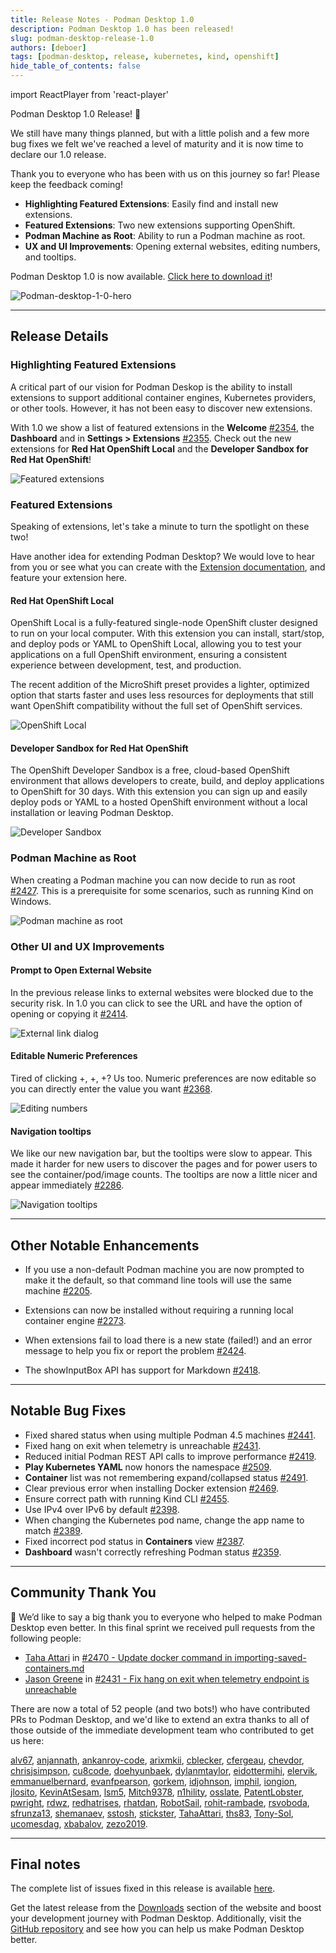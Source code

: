 ```yaml
---
title: Release Notes - Podman Desktop 1.0
description: Podman Desktop 1.0 has been released!
slug: podman-desktop-release-1.0
authors: [deboer]
tags: [podman-desktop, release, kubernetes, kind, openshift]
hide_table_of_contents: false
---
```


import ReactPlayer from 'react-player'

Podman Desktop 1.0 Release! 🎉

We still have many things planned, but with a little polish and a few more bug fixes we
felt we've reached a level of maturity and it is now time to declare our 1.0 release.

Thank you to everyone who has been with us on this journey so far! Please keep the
feedback coming!

<!--Main Features-->

- **Highlighting Featured Extensions**: Easily find and install new extensions.
- **Featured Extensions**: Two new extensions supporting OpenShift.
- **Podman Machine as Root**: Ability to run a Podman machine as root.
- **UX and UI Improvements**: Opening external websites, editing numbers, and tooltips.

Podman Desktop 1.0 is now available. [Click here to download it](/downloads)!

![Podman-desktop-1-0-hero](img/podman-desktop-release-1.0/podman-desktop-release-1.0.jpg)

<!--truncate-->

---

## Release Details

### Highlighting Featured Extensions

A critical part of our vision for Podman Deskop is the ability to install extensions to
support additional container engines, Kubernetes providers, or other tools. However, it
has not been easy to discover new extensions.

With 1.0 we show a list of featured extensions in the **Welcome**
[#2354](https://github.com/containers/podman-desktop/pull/2354), the **Dashboard** and in
**<icon icon="fa-solid fa-cog" size="lg" /> Settings > Extensions**
[#2355](https://github.com/containers/podman-desktop/pull/2355). Check out the new
extensions for **Red Hat OpenShift Local** and the **Developer Sandbox for Red Hat OpenShift**!

![Featured extensions](img/podman-desktop-release-1.0/featured-extensions.png)

### Featured Extensions

Speaking of extensions, let's take a minute to turn the spotlight on these two!

Have another idea for extending Podman Desktop? We would love to hear from you or see
what you can create with the [Extension documentation](../docs/extensions),
and feature your extension here.

#### Red Hat OpenShift Local

OpenShift Local is a fully-featured single-node OpenShift cluster designed to run on your local computer.
With this extension you can install, start/stop, and deploy pods or YAML to OpenShift Local,
allowing you to test your applications on a full OpenShift environment, ensuring a consistent
experience between development, test, and production.

The recent addition of the MicroShift preset provides a lighter, optimized option that
starts faster and uses less resources for deployments that still want OpenShift compatibility
without the full set of OpenShift services.

![OpenShift Local](img/podman-desktop-release-1.0/openshift-local.png)

#### Developer Sandbox for Red Hat OpenShift

The OpenShift Developer Sandbox is a free, cloud-based OpenShift environment that allows developers to
create, build, and deploy applications to OpenShift for 30 days. With this extension you can sign up
and easily deploy pods or YAML to a hosted OpenShift environment without a local installation or
leaving Podman Desktop.

![Developer Sandbox](img/podman-desktop-release-1.0/sandbox.png)

### Podman Machine as Root

When creating a Podman machine you can now decide to run as root [#2427](https://github.com/containers/podman-desktop/pull/2427). This is a prerequisite for some scenarios, such as running Kind on Windows.

![Podman machine as root](img/podman-desktop-release-1.0/podman-root.png)

### Other UI and UX Improvements

#### Prompt to Open External Website

In the previous release links to external websites were blocked due to the security risk.
In 1.0 you can click to see the URL and have the option of opening or copying it
[#2414](https://github.com/containers/podman-desktop/pull/2414).

![External link dialog](img/podman-desktop-release-1.0/external-link.png)

#### Editable Numeric Preferences

Tired of clicking +, +, +? Us too. Numeric preferences are now editable so
you can directly enter the value you want
[#2368](https://github.com/containers/podman-desktop/pull/2368).

![Editing numbers](img/podman-desktop-release-1.0/edit-number.png)

#### Navigation tooltips

We like our new navigation bar, but the tooltips were slow to appear. This made it harder for new
users to discover the pages and for power users to see the container/pod/image counts. The
tooltips are now a little nicer and appear immediately
[#2286](https://github.com/containers/podman-desktop/pull/2286).

![Navigation tooltips](img/podman-desktop-release-1.0/nav-tooltips.png)

---

## Other Notable Enhancements

- If you use a non-default Podman machine you are now prompted to make it the default, so
  that command line tools will use the same machine [#2205](https://github.com/containers/podman-desktop/pull/2205).

- Extensions can now be installed without requiring a running local container engine
  [#2273](https://github.com/containers/podman-desktop/pull/2273).

- When extensions fail to load there is a new state (failed!) and an error message
  to help you fix or report the problem [#2424](https://github.com/containers/podman-desktop/pull/2424).

- The showInputBox API has support for Markdown [#2418](https://github.com/containers/podman-desktop/pull/2418).

---

## Notable Bug Fixes

- Fixed shared status when using multiple Podman 4.5 machines [#2441](https://github.com/containers/podman-desktop/pull/2441).
- Fixed hang on exit when telemetry is unreachable [#2431](https://github.com/containers/podman-desktop/pull/2431).
- Reduced initial Podman REST API calls to improve performance [#2419](https://github.com/containers/podman-desktop/pull/2419).
- **Play Kubernetes YAML** now honors the namespace [#2509](https://github.com/containers/podman-desktop/pull/2509).
- **Container** list was not remembering expand/collapsed status [#2491](https://github.com/containers/podman-desktop/pull/2491).
- Clear previous error when installing Docker extension [#2469](https://github.com/containers/podman-desktop/pull/2469).
- Ensure correct path with running Kind CLI [#2455](https://github.com/containers/podman-desktop/pull/2455).
- Use IPv4 over IPv6 by default [#2398](https://github.com/containers/podman-desktop/pull/2398).
- When changing the Kubernetes pod name, change the app name to match [#2389](https://github.com/containers/podman-desktop/pull/2389).
- Fixed incorrect pod status in **Containers** view [#2387](https://github.com/containers/podman-desktop/pull/2387).
- **Dashboard** wasn't correctly refreshing Podman status [#2359](https://github.com/containers/podman-desktop/pull/2359).

---

## Community Thank You

🎉 We’d like to say a big thank you to everyone who helped to make Podman Desktop even better. In this final
sprint we received pull requests from the following people:

- [Taha Attari](https://github.com/TahaAttari) in [#2470 - Update docker command in importing-saved-containers.md](https://github.com/containers/podman-desktop/pull/2470)
- [Jason Greene](https://github.com/n1hility) in [#2431 - Fix hang on exit when telemetry endpoint is unreachable](https://github.com/containers/podman-desktop/pull/2431)

There are now a total of 52 people (and two bots!) who have contributed PRs to Podman Desktop, and we'd
like to extend an extra thanks to all of those outside of the immediate development team who contributed
to get us here:

[alv67](https://github.com/alv67),
[anjannath](https://github.com/anjannath),
[ankanroy-code](https://github.com/ankanroy-code),
[arixmkii](https://github.com/arixmkii),
[cblecker](https://github.com/cblecker),
[cfergeau](https://github.com/cfergeau),
[chevdor](https://github.com/chevdor),
[chrisjsimpson](https://github.com/chrisjsimpson),
[cu8code](https://github.com/cu8code),
[doehyunbaek](https://github.com/doehyunbaek),
[dylanmtaylor](https://github.com/dylanmtaylor),
[eidottermihi](https://github.com/eidottermihi),
[elervik](https://github.com/elervik),
[emmanuelbernard](https://github.com/emmanuelbernard),
[evanfpearson](https://github.com/evanfpearson),
[gorkem](https://github.com/gorkem),
[idjohnson](https://github.com/idjohnson),
[imphil](https://github.com/imphil),
[iongion](https://github.com/iongion),
[jlosito](https://github.com/jlosito),
[KevinAtSesam](https://github.com/KevinAtSesam),
[lsm5](https://github.com/lsm5),
[Mitch9378](https://github.com/Mitch9378),
[n1hility](https://github.com/n1hility),
[osslate](https://github.com/osslate),
[PatentLobster](https://github.com/PatentLobster),
[pwright](https://github.com/pwright),
[rdwz](https://github.com/rdwz),
[redhatrises](https://github.com/redhatrises),
[rhatdan](https://github.com/rhatdan),
[RobotSail](https://github.com/RobotSail),
[rohit-rambade](https://github.com/rohit-rambade),
[rsvoboda](https://github.com/rsvoboda),
[sfrunza13](https://github.com/sfrunza13),
[shemanaev](https://github.com/shemanaev),
[sstosh](https://github.com/sstosh),
[stickster](https://github.com/stickster),
[TahaAttari](https://github.com/TahaAttari),
[ths83](https://github.com/ths83),
[Tony-Sol](https://github.com/Tony-Sol),
[ucomesdag](https://github.com/ucomesdag),
[xbabalov](https://github.com/xbabalov),
[zezo2019](https://github.com/zezo2019).

---

## Final notes

The complete list of issues fixed in this release is available [here](https://github.com/containers/podman-desktop/issues?q=is%3Aclosed+milestone%3A0.15.0).

Get the latest release from the [Downloads](/downloads) section of the website and boost your development journey with Podman Desktop. Additionally, visit the [GitHub repository](https://github.com/containers/podman-desktop) and see how you can help us make Podman Desktop better.
